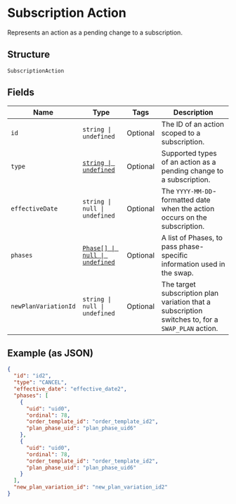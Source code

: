 
# Subscription Action

Represents an action as a pending change to a subscription.

## Structure

`SubscriptionAction`

## Fields

| Name | Type | Tags | Description |
|  --- | --- | --- | --- |
| `id` | `string \| undefined` | Optional | The ID of an action scoped to a subscription. |
| `type` | [`string \| undefined`](../../doc/models/subscription-action-type.md) | Optional | Supported types of an action as a pending change to a subscription. |
| `effectiveDate` | `string \| null \| undefined` | Optional | The `YYYY-MM-DD`-formatted date when the action occurs on the subscription. |
| `phases` | [`Phase[] \| null \| undefined`](../../doc/models/phase.md) | Optional | A list of Phases, to pass phase-specific information used in the swap. |
| `newPlanVariationId` | `string \| null \| undefined` | Optional | The target subscription plan variation that a subscription switches to, for a `SWAP_PLAN` action. |

## Example (as JSON)

```json
{
  "id": "id2",
  "type": "CANCEL",
  "effective_date": "effective_date2",
  "phases": [
    {
      "uid": "uid0",
      "ordinal": 78,
      "order_template_id": "order_template_id2",
      "plan_phase_uid": "plan_phase_uid6"
    },
    {
      "uid": "uid0",
      "ordinal": 78,
      "order_template_id": "order_template_id2",
      "plan_phase_uid": "plan_phase_uid6"
    }
  ],
  "new_plan_variation_id": "new_plan_variation_id2"
}
```

